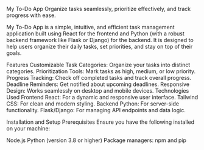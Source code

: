 My To-Do App
Organize tasks seamlessly, prioritize effectively, and track progress with ease.

My To-Do App is a simple, intuitive, and efficient task management application built using React for the frontend and Python (with a robust backend framework like Flask or Django) for the backend. It is designed to help users organize their daily tasks, set priorities, and stay on top of their goals.

Features
Customizable Task Categories: Organize your tasks into distinct categories.
Prioritization Tools: Mark tasks as high, medium, or low priority.
Progress Tracking: Check off completed tasks and track overall progress.
Deadline Reminders: Get notified about upcoming deadlines.
Responsive Design: Works seamlessly on desktop and mobile devices.
Technologies Used
Frontend
React: For a dynamic and responsive user interface.
Tailwind CSS: For clean and modern styling.
Backend
Python: For server-side functionality.
Flask/Django: For managing API endpoints and data logic.


Installation and Setup
Prerequisites
Ensure you have the following installed on your machine:

Node.js
Python (version 3.8 or higher)
Package managers: npm and pip
